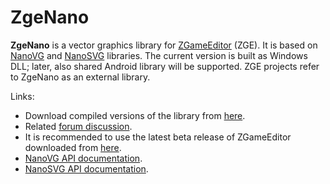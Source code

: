 # ZgeNano

**ZgeNano** is a vector graphics library for [ZGameEditor](http://www.zgameeditor.org) (ZGE). It is based on [NanoVG](https://github.com/memononen/nanovg) and [NanoSVG](https://github.com/memononen/nanosvg) libraries. The current version is built as Windows DLL; later, also shared Android library will be supported. ZGE projects refer to ZgeNano as an external library.

Links:
* Download compiled versions of the library from [here](https://github.com/Rado-1/ZgeNano/releases).
* Related [forum discussion](http://www.emix8.org/forum/viewtopic.php?f=10&t=1292).
* It is recommended to use the latest beta release of ZGameEditor downloaded from [here](http://www.zgameeditor.org/files/ZGameEditor_beta.zip).
* [NanoVG API documentation](https://github.com/memononen/nanovg/blob/master/src/nanovg.h).
* [NanoSVG API documentation](https://github.com/memononen/nanosvg/blob/master/src/nanosvg.h).
